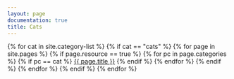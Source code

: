 ```yaml
---
layout: page
documentation: true
title: Cats
---
```


{% for cat in site.category-list %}
{% if cat == "cats" %}
{% for page in site.pages %}
{% if page.resource == true %}
{% for pc in page.categories %}
{% if pc == cat %}
<a href="{{ page.url | prepend: site.baseurl }}">{{ page.title }}</a>
{% endif %}
{% endfor %}
{% endif %}
{% endfor %}
{% endif %}
{% endfor %}